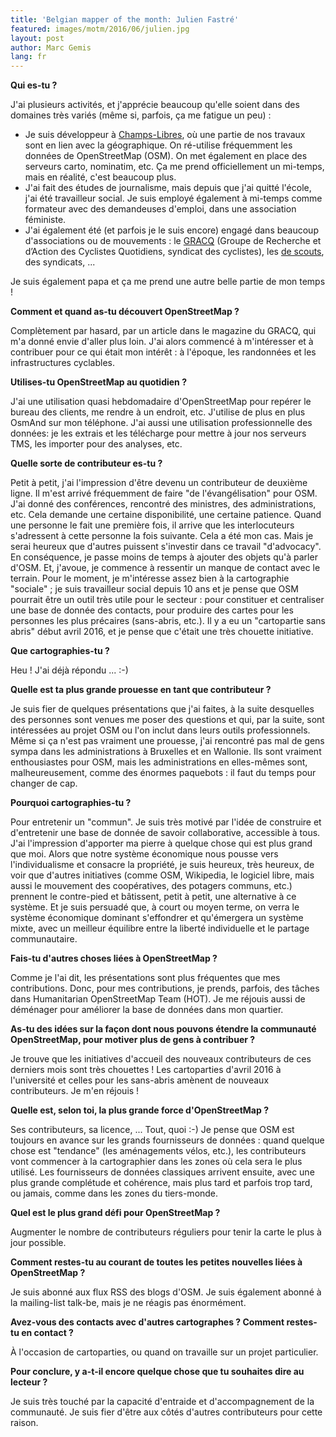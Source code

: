 ```yaml
---
title: 'Belgian mapper of the month: Julien Fastré'
featured: images/motm/2016/06/julien.jpg
layout: post
author: Marc Gemis
lang: fr
---
```


**Qui es-tu ?**

J'ai plusieurs activités, et j'apprécie beaucoup qu'elle soient dans des domaines très variés (même si, parfois, ça me fatigue un peu) :
* Je suis développeur à <a href="http://www.champs-libres.coop/" rel="nofollow">Champs-Libres</a>, où une partie de nos travaux sont en lien avec la géographique. On ré-utilise fréquemment les données de OpenStreetMap (OSM). On met également en place des serveurs carto, nominatim, etc. Ça me prend officiellement un mi-temps, mais en réalité, c'est beaucoup plus.
* J'ai fait des études de journalisme, mais depuis que j'ai quitté l'école, j'ai été travailleur social. Je suis employé également à mi-temps comme formateur avec des demandeuses d'emploi, dans une association féministe.
* J'ai également été (et parfois je le suis encore) engagé dans beaucoup d'associations ou de mouvements : le <a href="http://www.gracq.org" rel="nofollow">GRACQ</a> (Groupe de Recherche et d’Action des Cyclistes Quotidiens, syndicat des cyclistes), les <a href="http://lesscouts.be" rel="nofollow">de scouts</a>, des syndicats, ... 

Je suis également papa et ça me prend une autre belle partie de mon temps !

**Comment et quand as-tu découvert OpenStreetMap ?**

Complètement par hasard, par un article dans le magazine du GRACQ, qui m'a donné envie d'aller plus loin. J'ai alors commencé à m'intéresser et à contribuer pour ce qui était mon intérêt : à l'époque, les randonnées et les infrastructures cyclables.

**Utilises-tu OpenStreetMap au quotidien ?**

J'ai une utilisation quasi hebdomadaire d'OpenStreetMap pour repérer le bureau des clients, me rendre à un endroit, etc. J'utilise de plus en plus OsmAnd sur mon téléphone. J'ai aussi une utilisation professionnelle des données: je les extrais et les télécharge pour mettre à jour nos serveurs TMS, les importer pour des analyses, etc.

**Quelle sorte de contributeur es-tu ?**

Petit à petit, j'ai l'impression d'être devenu un contributeur de deuxième ligne. Il m'est arrivé fréquemment de faire "de l'évangélisation" pour OSM. J'ai donné des conférences, rencontré des ministres, des administrations, etc. Cela demande une certaine disponibilité, une certaine patience. Quand une personne le fait une première fois, il arrive que les interlocuteurs s'adressent à cette personne la fois suivante. Cela a été mon cas. Mais je serai heureux que d'autres puissent s'investir dans ce travail "d'advocacy". En conséquence, je passe moins de temps à ajouter des objets qu'à parler d'OSM. Et, j'avoue, je commence à ressentir un manque de contact avec le terrain.
Pour le moment, je m'intéresse assez bien à la cartographie "sociale" ; je suis travailleur social depuis 10 ans et je pense que OSM pourrait être un outil très utile pour le secteur : pour constituer et centraliser une base de donnée des contacts, pour produire des cartes pour les personnes les plus précaires (sans-abris, etc.).
Il y a eu un "cartopartie sans abris" début avril 2016, et je pense que c'était une très chouette initiative.

**Que cartographies-tu ?**

Heu ! J'ai déjà répondu ... :-)

**Quelle est ta plus grande prouesse en tant que contributeur ?**

Je suis fier de quelques présentations que j'ai faites, à la suite desquelles des personnes sont venues me poser des questions et qui, par la suite, sont intéressées au projet OSM ou l'on inclut dans leurs outils professionnels.
Même si ça n'est pas vraiment une prouesse, j'ai rencontré pas mal de gens sympa dans les administrations à Bruxelles et en Wallonie. Ils sont vraiment enthousiastes pour OSM, mais les administrations en elles-mêmes sont, malheureusement, comme des énormes paquebots : il faut du temps pour changer de cap.

**Pourquoi cartographies-tu ?**

Pour entretenir un "commun". Je suis très motivé par l'idée de construire et d'entretenir une base de donnée de savoir collaborative, accessible à tous. J'ai l'impression d'apporter ma pierre à quelque chose qui est plus grand que moi.
Alors que notre système économique nous pousse vers l'individualisme et consacre la propriété, je suis heureux, très heureux, de voir que d'autres initiatives (comme OSM, Wikipedia, le logiciel libre, mais aussi le mouvement des coopératives, des potagers communs, etc.) prennent le contre-pied et bâtissent, petit à petit, une alternative à ce système.
Et je suis persuadé que, à court ou moyen terme, on verra le système économique dominant s'effondrer et qu'émergera un système mixte, avec un meilleur équilibre entre la liberté individuelle et le partage communautaire.

**Fais-tu d'autres choses liées à OpenStreetMap ?**

Comme je l'ai dit, les présentations sont plus fréquentes que mes contributions. Donc, pour mes contributions, je prends, parfois, des tâches dans Humanitarian OpenStreetMap Team (HOT). Je me réjouis aussi de déménager pour améliorer la base de données dans mon quartier.

**As-tu des idées sur la façon dont nous pouvons étendre la communauté OpenStreetMap, pour motiver plus de gens à contribuer ?**

Je trouve que les initiatives d'accueil des nouveaux contributeurs de ces derniers mois sont très chouettes !
Les cartoparties d'avril 2016 à l'université et celles pour les sans-abris amènent de nouveaux contributeurs. Je m'en réjouis !

**Quelle est, selon toi, la plus grande force d'OpenStreetMap ?**

Ses contributeurs, sa licence, ... Tout, quoi :-)
Je pense que OSM est toujours en avance sur les grands fournisseurs de données : quand quelque chose est "tendance" (les aménagements vélos, etc.), les contributeurs vont commencer à la cartographier dans les zones où cela sera le plus utilisé. Les fournisseurs de données classiques arrivent ensuite, avec une plus grande complétude et cohérence, mais plus tard et parfois trop tard, ou jamais, comme dans les zones du tiers-monde.

**Quel est le plus grand défi pour OpenStreetMap ?**

Augmenter le nombre de contributeurs réguliers pour tenir la carte le plus à jour possible.

**Comment restes-tu au courant de toutes les petites nouvelles liées à OpenStreetMap ?**

Je suis abonné aux flux RSS des blogs d'OSM. Je suis également abonné à la mailing-list talk-be, mais je ne réagis pas énormément.

**Avez-vous des contacts avec d'autres cartographes ? Comment restes-tu en contact ?**

À l'occasion de cartoparties, ou quand on travaille sur un projet particulier.

**Pour conclure, y a-t-il encore quelque chose que tu souhaites dire au lecteur ?**

Je suis très touché par la capacité d'entraide et d'accompagnement de la communauté. Je suis fier d'être aux côtés d'autres contributeurs pour cette raison.
